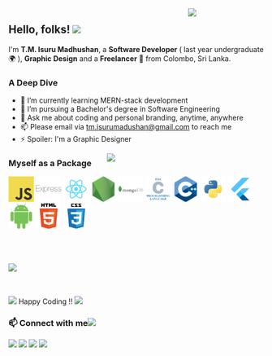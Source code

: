 <!--**IsuruMadushan97/IsuruMadushan97** is a ✨ _special_ ✨ repository because its `README.md` (this file) appears on your GitHub profile.-->


<!-- https://i.pinimg.com/originals/e4/26/70/e426702edf874b181aced1e2fa5c6cde.gif -->
<img align='right' src='https://github.com/Rishit-dagli/Rishit-dagli/blob/master/images/octocat-anime.gif' width='150"'>

## Hello, folks! <img src="https://raw.githubusercontent.com/MartinHeinz/MartinHeinz/master/wave.gif" width="30px">
I'm **T.M. Isuru Madhushan**, a **Software Developer** ( last year undergraduate 🌍 ), **Graphic Design** and a **Freelancer** 🚀 from Colombo, Sri Lanka.


### **A Deep Dive**

- 🌱 I’m currently learning MERN-stack development
- 💼 I’m pursuing a Bachelor's degree in Software Engineering
- 💬 Ask me about coding and personal branding, anytime, anywhere
- 📫 Please email via tm.isurumadushan@gmail.com to reach me
- ⚡ Spoiler: I'm a Graphic Designer 

<p>
 <img align="right" src="https://raw.githubusercontent.com/ShahriarShafin/ShahriarShafin/main/Assets/programmer.gif" width="310px alt="programmergif">
</p>

### **Myself as a Package**  

<code><img height="50" src="https://raw.githubusercontent.com/github/explore/80688e429a7d4ef2fca1e82350fe8e3517d3494d/topics/javascript/javascript.png"></code>
<code><img height="50" src="https://raw.githubusercontent.com/github/explore/80688e429a7d4ef2fca1e82350fe8e3517d3494d/topics/express/express.png"></code>
<code><img height="50" src="https://raw.githubusercontent.com/github/explore/80688e429a7d4ef2fca1e82350fe8e3517d3494d/topics/react/react.png"></code>
<code><img height="50" src="https://raw.githubusercontent.com/github/explore/80688e429a7d4ef2fca1e82350fe8e3517d3494d/topics/nodejs/nodejs.png"></code>
<code><img height="50" src="https://raw.githubusercontent.com/github/explore/80688e429a7d4ef2fca1e82350fe8e3517d3494d/topics/mongodb/mongodb.png"></code>
<code><img height="50" src="https://raw.githubusercontent.com/github/explore/80688e429a7d4ef2fca1e82350fe8e3517d3494d/topics/c/c.png"></code>
<code><img height="50" src="https://raw.githubusercontent.com/github/explore/80688e429a7d4ef2fca1e82350fe8e3517d3494d/topics/cpp/cpp.png"></code>
<code><img height="50" src="https://raw.githubusercontent.com/github/explore/80688e429a7d4ef2fca1e82350fe8e3517d3494d/topics/python/python.png"></code>
<code><img height="50" src="https://raw.githubusercontent.com/github/explore/80688e429a7d4ef2fca1e82350fe8e3517d3494d/topics/flutter/flutter.png"></code>
<code><img height="50" src="https://raw.githubusercontent.com/github/explore/80688e429a7d4ef2fca1e82350fe8e3517d3494d/topics/android/android.png"></code>
<code><img height="50" src="https://raw.githubusercontent.com/github/explore/80688e429a7d4ef2fca1e82350fe8e3517d3494d/topics/html/html.png"></code>
<code><img height="50" src="https://raw.githubusercontent.com/github/explore/80688e429a7d4ef2fca1e82350fe8e3517d3494d/topics/css/css.png"></code>

<br><br>

<img align="center" src="https://github-readme-stats.vercel.app/api?username=IsuruMadushan97&&show_icons=true&title_color=ffffff&icon_color=bb2acf&text_color=daf7dc&bg_color=151515">

<br><br>
<img src="https://github.com/TheDudeThatCode/TheDudeThatCode/blob/master/Assets/Earth.gif" width="24px"> Happy Coding !! <img src="https://raw.githubusercontent.com/MartinHeinz/MartinHeinz/master/wave.gif" width="30px">
<br>

### 📫 Connect with me<img src="https://raw.githubusercontent.com/ShahriarShafin/ShahriarShafin/main/Assets/handshake.gif" height="32px">
 
<a href="https://www.facebook.com/isuru.madhushan.3538"><img src="https://cdn1.iconfinder.com/data/icons/social-media-2285/512/Colored_Facebook3_svg-128.png" width="40"></a>  <a href="https://www.linkedin.com/in/t-m-isuru-madhushan-b94041160/"><img src="https://cdn2.iconfinder.com/data/icons/social-media-2285/512/1_Linkedin_unofficial_colored_svg-128.png" width="40"></a>  <a href="mailto:tm.isurumadushan@gmail.com"><img src="https://image.flaticon.com/icons/svg/281/281769.svg" width="40"></a>  <a href="https://www.youtube.com/channel/UCNuIWLpq2EQ3sVG7QSJnh_Q"><img src="https://cdn2.iconfinder.com/data/icons/social-media-2285/512/1_Youtube_colored_svg-128.png" width="40"></a>

<br>
<br>
